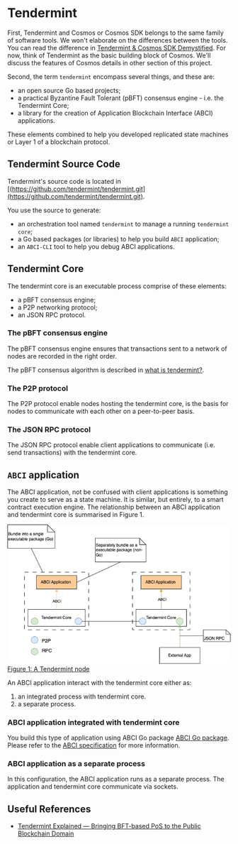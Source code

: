 # Tendermint

First, Tendermint and Cosmos or Cosmos SDK belongs to the same family of software tools. We won't elaborate on the differences between the tools. You can read the difference in [Tendermint & Cosmos SDK Demystified](https://medium.com/coinmonks/tendermint-cosmos-sdk-demystified-47385cf77cf6). For now, think of Tendermint as the basic building block of Cosmos. We'll discuss the features of Cosmos details in other section of this project.

Second, the term `tendermint` encompass several things, and these are:

* an open source Go based projects;
* a practical Byzantine Fault Tolerant (pBFT) consensus engine - i.e. the Tendermint Core;
* a library for the creation of Application Blockchain Interface (ABCI) applications.

These elements combined to help you developed replicated state machines or Layer 1 of a blockchain protocol.

## Tendermint Source Code

Tendermint's source code is located in [(https://github.com/tendermint/tendermint.git](https://github.com/tendermint/tendermint.git).

You use the source to generate:

* an orchestration tool named `tendermint` to manage a running `tendermint core`;
* a Go based packages (or libraries) to help you build `ABCI` application;
* an `ABCI-CLI` tool to help you debug ABCI applications.

## Tendermint Core

The tendermint core is an executable process comprise of these elements:

* a pBFT consensus engine;
* a P2P networking protocol;
* an JSON RPC protocol.

### The pBFT consensus engine

The pBFT consensus engine ensures that transactions sent to a network of nodes are recorded in the right order. 

The pBFT consensus algorithm is described in [what is tendermint?](https://docs.tendermint.com/v0.34/introduction/what-is-tendermint.html).

### The P2P protocol

The P2P protocol enable nodes hosting the tendermint core, is the basis for nodes to communicate with each other on a peer-to-peer basis.

### The JSON RPC protocol

The JSON RPC protocol enable client applications to communicate (i.e. send transactions) with the tendermint core.

## `ABCI` application

The ABCI application, not be confused with client applications is something you create to serve as a state machine. It is similar, but entirely, to a smart contract execution engine. The relationship between an ABCI application and tendermint core is summarised in Figure 1.

![Figure 1](../assets/img/tendermint-arch.png)<br>
<u>Figure 1: A Tendermint node</u>

An ABCI application interact with the tendermint core either as:

1. an integrated process with tendermint core.
1. a separate process.

### ABCI application integrated with tendermint core

You build this type of application using ABCI Go package [ABCI Go package](https://github.com/tendermint/tendermint/tree/v0.34.x/abci). Please refer to the [ABCI specification](https://github.com/tendermint/tendermint/tree/v0.34.x/spec/abci) for more information.

### ABCI application as a separate process

In this configuration, the ABCI application runs as a separate process. The application and tendermint core communicate via sockets.

## Useful References

* [Tendermint Explained — Bringing BFT-based PoS to the Public Blockchain Domain](https://blog.cosmos.network/tendermint-explained-bringing-bft-based-pos-to-the-public-blockchain-domain-f22e274a0fdb)